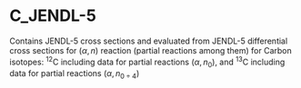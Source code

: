 # C_JENDL-5
Contains JENDL-5 cross sections and evaluated from JENDL-5 differential cross sections for $(\alpha,n)$ reaction (partial reactions among them) for Carbon isotopes: $^{12}\text{C}$ including data for partial reactions $(\alpha,n_{0})$, and $^{13}\text{C}$ including data for partial reactions $(\alpha,n_{0÷4})$
